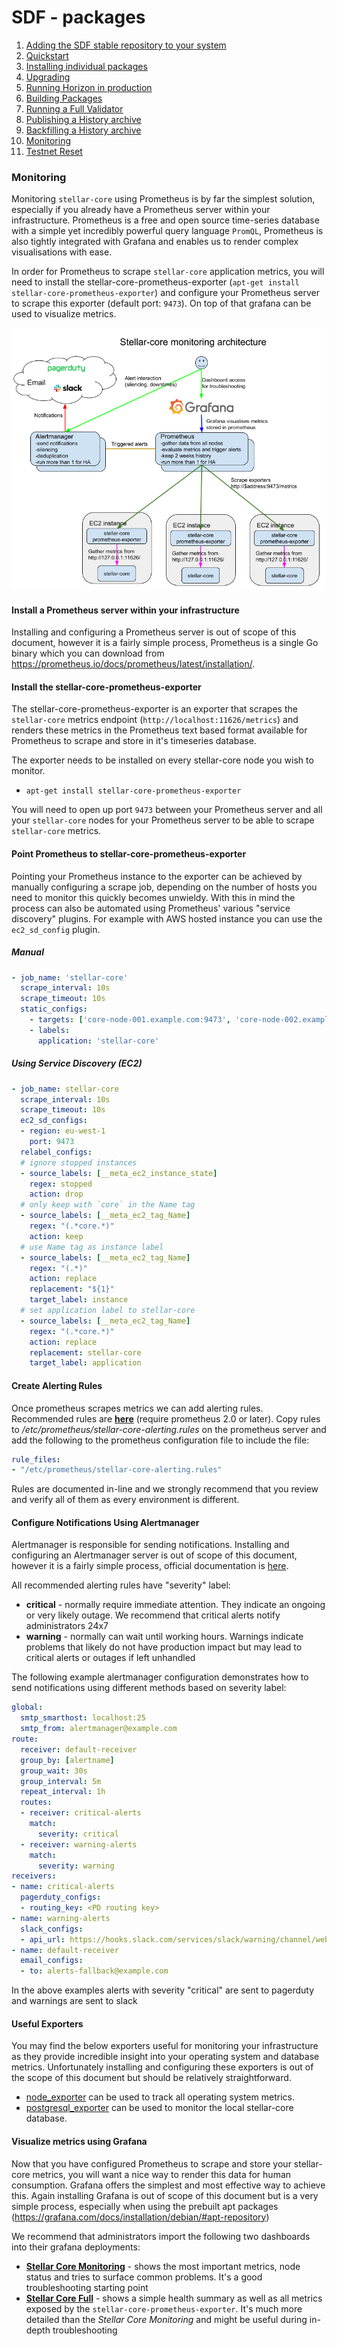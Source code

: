 # SDF - packages
  
1.  [Adding the SDF stable repository to your system](adding-the-sdf-stable-repository-to-your-system.md)
2.  [Quickstart](quickstart.md)
3.  [Installing individual packages](installing-individual-packages.md)
4.  [Upgrading](upgrading.md)
5.  [Running Horizon in production](running-horizon-in-production.md)
6.  [Building Packages](building-packages.md)
7.  [Running a Full Validator](running-a-full-validator.md)
8.  [Publishing a History archive](publishing-a-history-archive.md)
9.  [Backfilling a History archive](backfilling-a-history-archive.md)
10. [Monitoring](monitoring.md)
11. [Testnet Reset](testnet-reset.md)

### Monitoring
Monitoring `stellar-core` using Prometheus is by far the simplest solution, especially if you already have a Prometheus server within your infrastructure. Prometheus is a free and open source time-series database with a simple yet incredibly powerful query language `PromQL`, Prometheus is also tightly integrated with Grafana and enables us to render complex visualisations with ease.

In order for Prometheus to scrape `stellar-core` application metrics, you will need to install the stellar-core-prometheus-exporter (`apt-get install stellar-core-prometheus-exporter`) and configure your Prometheus server to scrape this exporter (default port: `9473`). On top of that grafana can be used to visualize metrics.

![Stellar Core Monitoring Reference Architecture](../images/stellar-core-monitoring-reference-architecture.png)

#### Install a Prometheus server within your infrastructure
Installing and configuring a Prometheus server is out of scope of this document, however it is a fairly simple process, Prometheus is a single Go binary which you can download from https://prometheus.io/docs/prometheus/latest/installation/.

#### Install the stellar-core-prometheus-exporter
The stellar-core-prometheus-exporter is an exporter that scrapes the `stellar-core` metrics endpoint (`http://localhost:11626/metrics`) and renders these metrics in the Prometheus text based format available for Prometheus to scrape and store in it's timeseries database.

The exporter needs to be installed on every stellar-core node you wish to monitor.

* `apt-get install stellar-core-prometheus-exporter`

You will need to open up port `9473` between your Prometheus server and all your `stellar-core` nodes for your Prometheus server to be able to scrape `stellar-core` metrics.

#### Point Prometheus to stellar-core-prometheus-exporter
Pointing your Prometheus instance to the exporter can be achieved by manually configuring a scrape job, depending on the number of hosts you need to monitor this quickly becomes unwieldy. With this in mind the process can also be automated using Prometheus' various "service discovery" plugins. For example with AWS hosted instance you can use the `ec2_sd_config` plugin.

##### Manual
```yaml
- job_name: 'stellar-core'
  scrape_interval: 10s
  scrape_timeout: 10s
  static_configs:
    - targets: ['core-node-001.example.com:9473', 'core-node-002.example.com:9473'] # stellar-core-prometheus-exporter default port is 9473
    - labels:
      application: 'stellar-core'
```

##### Using Service Discovery (EC2)
```yaml
- job_name: stellar-core
  scrape_interval: 10s
  scrape_timeout: 10s
  ec2_sd_configs:
  - region: eu-west-1
    port: 9473
  relabel_configs:
  # ignore stopped instances
  - source_labels: [__meta_ec2_instance_state]
    regex: stopped
    action: drop
  # only keep with `core` in the Name tag
  - source_labels: [__meta_ec2_tag_Name]
    regex: "(.*core.*)"
    action: keep
  # use Name tag as instance label
  - source_labels: [__meta_ec2_tag_Name]
    regex: "(.*)"
    action: replace
    replacement: "${1}"
    target_label: instance
  # set application label to stellar-core
  - source_labels: [__meta_ec2_tag_Name]
    regex: "(.*core.*)"
    action: replace
    replacement: stellar-core
    target_label: application
```

#### Create Alerting Rules

Once prometheus scrapes metrics we can add alerting rules. Recommended rules are [**here**](stellar-core-alerting.rules) (require prometheus 2.0 or later). Copy rules to */etc/prometheus/stellar-core-alerting.rules* on the prometheus server and add the following to the prometheus configuration file to include the file:
```yaml
rule_files:
- "/etc/prometheus/stellar-core-alerting.rules"
```

Rules are documented in-line and we strongly recommend that you review and verify all of them as every environment is different.

#### Configure Notifications Using Alertmanager

Alertmanager is responsible for sending notifications. Installing and configuring an Alertmanager server is out of scope of this document, however it is a fairly simple process, official documentation is [here](https://github.com/prometheus/alertmanager/).

All recommended alerting rules have "severity" label:
* **critical** - normally require immediate attention. They indicate an ongoing or very likely outage. We recommend that critical alerts notify administrators 24x7
* **warning** - normally can wait until working hours. Warnings indicate problems that likely do not have production impact but may lead to critical alerts or outages if left unhandled

The following example alertmanager configuration demonstrates how to send notifications using different methods based on severity label:

```yaml
global:
  smtp_smarthost: localhost:25
  smtp_from: alertmanager@example.com
route:
  receiver: default-receiver
  group_by: [alertname]
  group_wait: 30s
  group_interval: 5m
  repeat_interval: 1h
  routes:
  - receiver: critical-alerts
    match:
      severity: critical
  - receiver: warning-alerts
    match:
      severity: warning
receivers:
- name: critical-alerts
  pagerduty_configs:
  - routing_key: <PD routing key>
- name: warning-alerts
  slack_configs:
  - api_url: https://hooks.slack.com/services/slack/warning/channel/webhook
- name: default-receiver
  email_configs:
  - to: alerts-fallback@example.com
```

In the above examples alerts with severity "critical" are sent to pagerduty and warnings are sent to slack

#### Useful Exporters

You may find the below exporters useful for monitoring your infrastructure as they provide incredible insight into your operating system and database metrics. Unfortunately installing and configuring these exporters is out of the scope of this document but should be relatively straightforward.

* [node_exporter](https://prometheus.io/docs/guides/node-exporter/) can be used to track all operating system metrics.
* [postgresql_exporter](https://github.com/wrouesnel/postgres_exporter) can be used to monitor the local stellar-core database.

#### Visualize metrics using Grafana
Now that you have configured Prometheus to scrape and store your stellar-core metrics, you will want a nice way to render this data for human consumption. Grafana offers the simplest and most effective way to achieve this. Again installing Grafana is out of scope of this document but is a very simple process, especially when using the prebuilt apt packages (https://grafana.com/docs/installation/debian/#apt-repository)

We recommend that administrators import the following two dashboards into their grafana deployments:
* [**Stellar Core Monitoring**](https://grafana.com/grafana/dashboards/10603) - shows the most important metrics, node status and tries to surface common problems. It's a good troubleshooting starting point
* [**Stellar Core Full**](https://grafana.com/grafana/dashboards/10334) - shows a simple health summary as well as all metrics exposed by the `stellar-core-prometheus-exporter`. It's much more detailed than the *Stellar Core Monitoring* and might be useful during in-depth troubleshooting
